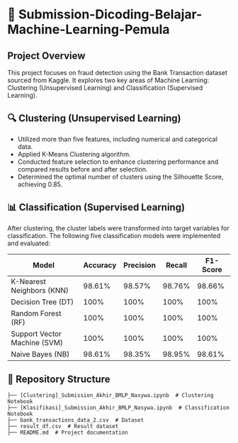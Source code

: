 # 📌 Submission-Dicoding-Belajar-Machine-Learning-Pemula

## Project Overview
This project focuses on fraud detection using the Bank Transaction dataset sourced from Kaggle. It explores two key areas of Machine Learning: Clustering (Unsupervised Learning) and Classification (Supervised Learning).

## 🔍 Clustering (Unsupervised Learning)
- Utilized more than five features, including numerical and categorical data.
- Applied K-Means Clustering algorithm.
- Conducted feature selection to enhance clustering performance and compared results before and after selection.
- Determined the optimal number of clusters using the Silhouette Score, achieving 0.85.

## 📊 Classification (Supervised Learning)
After clustering, the cluster labels were transformed into target variables for classification. The following five classification models were implemented and evaluated:

| Model                          | Accuracy | Precision | Recall  | F1-Score |
|--------------------------------|----------|-----------|---------|----------|
| K-Nearest Neighbors (KNN)      | 98.61%   | 98.57%    | 98.76%  | 98.66%   |
| Decision Tree (DT)             | 100%     | 100%      | 100%    | 100%     |
| Random Forest (RF)             | 100%     | 100%      | 100%    | 100%     |
| Support Vector Machine (SVM)   | 100%     | 100%      | 100%    | 100%     |
| Naive Bayes (NB)               | 98.61%   | 98.35%    | 98.95%  | 98.61%   |

## 📂 Repository Structure
```
├── [Clustering]_Submission_Akhir_BMLP_Nasywa.ipynb  # Clustering Notebook
├── [Klasifikasi]_Submission_Akhir_BMLP_Nasywa.ipynb  # Classification Notebook
├── bank_transactions_data_2.csv  # Dataset
├── result_df.csv  # Result dataset
├── README.md  # Project documentation
```
